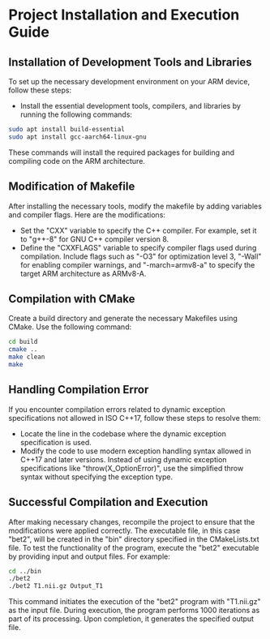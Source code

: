 # Project Installation and Execution Guide

## Installation of Development Tools and Libraries

To set up the necessary development environment on your ARM device, follow these steps:

- Install the essential development tools, compilers, and libraries by running the following commands:

```bash
sudo apt install build-essential
sudo apt install gcc-aarch64-linux-gnu
```
These commands will install the required packages for building and compiling code on the ARM architecture.

## Modification of Makefile

After installing the necessary tools, modify the makefile by adding variables and compiler flags. Here are the modifications:

- Set the "CXX" variable to specify the C++ compiler. For example, set it to "g++-8" for GNU C++ compiler version 8.
- Define the "CXXFLAGS" variable to specify compiler flags used during compilation. Include flags such as "-O3" for optimization level 3, "-Wall" for enabling compiler warnings, and "-march=armv8-a" to specify the target ARM architecture as ARMv8-A.

## Compilation with CMake

Create a build directory and generate the necessary Makefiles using CMake. Use the following command:
```bash
cd build
cmake ..
make clean
make
```
## Handling Compilation Error

If you encounter compilation errors related to dynamic exception specifications not allowed in ISO C++17, follow these steps to resolve them:

-	Locate the line in the codebase where the dynamic exception specification is used.
-	Modify the code to use modern exception handling syntax allowed in C++17 and later versions. Instead of using dynamic exception specifications like "throw(X_OptionError)", use the simplified throw syntax without specifying the exception type.

## Successful Compilation and Execution
After making necessary changes, recompile the project to ensure that the modifications were applied correctly. The executable file, in this case "bet2", will be created in the "bin" directory specified in the CMakeLists.txt file.
To test the functionality of the program, execute the "bet2" executable by providing input and output files. For example:
 ```bash
cd ../bin
./bet2
./bet2 T1.nii.gz Output_T1
```
This command initiates the execution of the "bet2" program with "T1.nii.gz" as the input file. During execution, the program performs 1000 iterations as part of its processing. Upon completion, it generates the specified output file.

